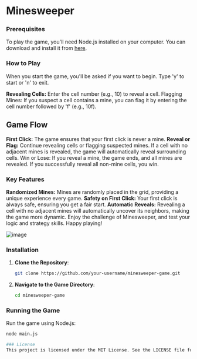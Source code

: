 # Minesweeper
### Prerequisites

To play the game, you'll need Node.js installed on your computer. You can download and install it from [here](https://nodejs.org/).

### How to Play
When you start the game, you'll be asked if you want to begin. Type 'y' to start or 'n' to exit.

**Revealing Cells:** Enter the cell number (e.g., 10) to reveal a cell.
Flagging Mines: If you suspect a cell contains a mine, you can flag it by entering the cell number followed by 'f' (e.g., 10f).
## Game Flow
**First Click:** The game ensures that your first click is never a mine.
**Reveal or Flag:** Continue revealing cells or flagging suspected mines. If a cell with no adjacent mines is revealed, the game will automatically reveal surrounding cells.
Win or Lose: If you reveal a mine, the game ends, and all mines are revealed. If you successfully reveal all non-mine cells, you win.

### Key Features
**Randomized Mines:** Mines are randomly placed in the grid, providing a unique experience every game.
**Safety on First Click:** Your first click is always safe, ensuring you get a fair start.
**Automatic Reveals:** Revealing a cell with no adjacent mines will automatically uncover its neighbors, making the game more dynamic.
Enjoy the challenge of Minesweeper, and test your logic and strategy skills. Happy playing!

![image](https://github.com/bntumb/minesweeper/assets/51305376/35cc1b34-b74d-4264-b48d-26d87c4c37bf)

### Installation

1. **Clone the Repository**:
    ```sh
    git clone https://github.com/your-username/minesweeper-game.git
    ```
2. **Navigate to the Game Directory**:
    ```sh
    cd minesweeper-game
    ```

### Running the Game

Run the game using Node.js:
```sh
node main.js

### License
This project is licensed under the MIT License. See the LICENSE file for details.
